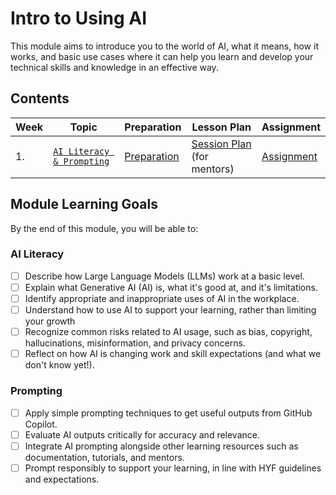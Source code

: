 # Intro to Using AI

This module aims to introduce you to the world of AI, what it means, how it works, and basic use cases where it can help you learn and develop your technical skills and knowledge in an effective way.

## Contents

| Week | Topic                                          | Preparation                           | Lesson Plan                                           | Assignment                          |
| ---- | ---------------------------------------------- | ------------------------------------- | ----------------------------------------------------- | ----------------------------------- |
| 1.   | [`AI Literacy & Prompting`](./week1/README.md) | [Preparation](./week1/preparation.md) | [Session Plan](./week1/session-plan.md) (for mentors) | [Assignment](./week1/assignment.md) |

## Module Learning Goals

By the end of this module, you will be able to:

### AI Literacy

- [ ] Describe how Large Language Models (LLMs) work at a basic level.
- [ ] Explain what Generative AI (AI) is, what it's good at, and it's limitations.
- [ ] Identify appropriate and inappropriate uses of AI in the workplace.
- [ ] Understand how to use AI to support your learning, rather than limiting your growth
- [ ] Recognize common risks related to AI usage, such as bias, copyright, hallucinations, misinformation, and privacy concerns.
- [ ] Reflect on how AI is changing work and skill expectations (and what we don't know yet!).

### Prompting

- [ ] Apply simple prompting techniques to get useful outputs from GitHub Copilot.
- [ ] Evaluate AI outputs critically for accuracy and relevance.
- [ ] Integrate AI prompting alongside other learning resources such as documentation, tutorials, and mentors.
- [ ] Prompt responsibly to support your learning, in line with HYF guidelines and expectations.
